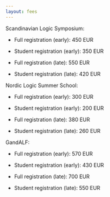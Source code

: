 ```yaml
---
layout: fees
---
```


Scandinavian Logic Symposium: 
 
* Full registration (early): 450 EUR  
* Student registration (early): 350 EUR

* Full registration (late): 550 EUR
* Student registration (late): 420 EUR

Nordic Logic Summer School: 

* Full registration (early): 300 EUR
* Student registration (early): 200 EUR

* Full registration (late): 380 EUR
* Student registration (late): 260 EUR

GandALF: 

* Full registration (early): 570 EUR
* Student registration (early): 430 EUR

* Full registration (late): 700 EUR
* Student registration (late): 550 EUR
